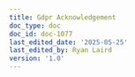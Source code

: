 ```yaml
---
title: Gdpr Acknowledgement
doc_type: doc
doc_id: doc-1077
last_edited_date: '2025-05-25'
last_edited_by: Ryan Laird
version: '1.0'
---
```



